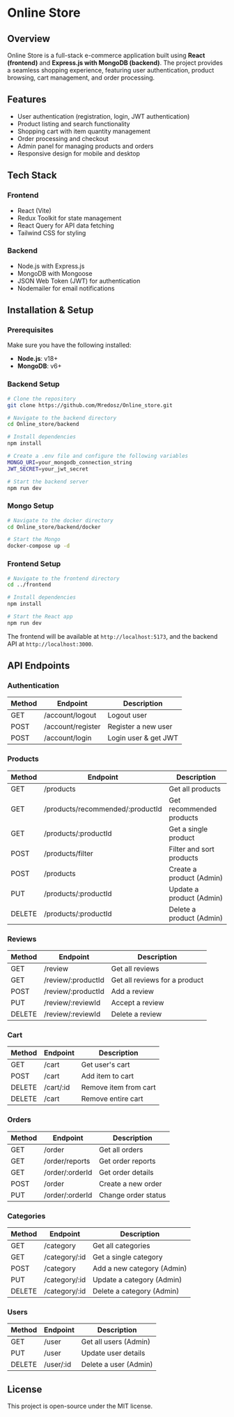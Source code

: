 # Online Store

## Overview
Online Store is a full-stack e-commerce application built using **React (frontend)** and **Express.js with MongoDB (backend)**. The project provides a seamless shopping experience, featuring user authentication, product browsing, cart management, and order processing.

## Features
- User authentication (registration, login, JWT authentication)
- Product listing and search functionality
- Shopping cart with item quantity management
- Order processing and checkout
- Admin panel for managing products and orders
- Responsive design for mobile and desktop

## Tech Stack
### Frontend
- React (Vite)
- Redux Toolkit for state management
- React Query for API data fetching
- Tailwind CSS for styling

### Backend
- Node.js with Express.js
- MongoDB with Mongoose
- JSON Web Token (JWT) for authentication
- Nodemailer for email notifications

## Installation & Setup
### Prerequisites
Make sure you have the following installed:
- **Node.js**: v18+
- **MongoDB**: v6+

### Backend Setup
```sh
# Clone the repository
git clone https://github.com/Mredosz/Online_store.git

# Navigate to the backend directory
cd Online_store/backend

# Install dependencies
npm install

# Create a .env file and configure the following variables
MONGO_URI=your_mongodb_connection_string
JWT_SECRET=your_jwt_secret

# Start the backend server
npm run dev
```

### Mongo Setup
```sh
# Navigate to the docker directory
cd Online_store/backend/docker

# Start the Mongo
docker-compose up -d
```

### Frontend Setup
```sh
# Navigate to the frontend directory
cd ../frontend

# Install dependencies
npm install

# Start the React app
npm run dev
```

The frontend will be available at `http://localhost:5173`, and the backend API at `http://localhost:3000`.

## API Endpoints
### Authentication
| Method | Endpoint           | Description           |
|--------|-------------------|-----------------------|
| GET    | /account/logout   | Logout user          |
| POST   | /account/register | Register a new user  |
| POST   | /account/login    | Login user & get JWT |

### Products
| Method | Endpoint                        | Description                        |
|--------|--------------------------------|------------------------------------|
| GET    | /products                      | Get all products                  |
| GET    | /products/recommended/:productId | Get recommended products          |
| GET    | /products/:productId           | Get a single product              |
| POST   | /products/filter               | Filter and sort products          |
| POST   | /products                      | Create a product (Admin)          |
| PUT    | /products/:productId           | Update a product (Admin)          |
| DELETE | /products/:productId           | Delete a product (Admin)          |

### Reviews
| Method | Endpoint                        | Description                        |
|--------|--------------------------------|------------------------------------|
| GET    | /review                        | Get all reviews                   |
| GET    | /review/:productId             | Get all reviews for a product     |
| POST   | /review/:productId             | Add a review                      |
| PUT    | /review/:reviewId              | Accept a review                   |
| DELETE | /review/:reviewId              | Delete a review                   |

### Cart
| Method | Endpoint     | Description            |
|--------|-------------|------------------------|
| GET    | /cart       | Get user's cart        |
| POST   | /cart       | Add item to cart       |
| DELETE | /cart/:id   | Remove item from cart  |
| DELETE | /cart       | Remove entire cart     |

### Orders
| Method | Endpoint          | Description                 |
|--------|------------------|-----------------------------|
| GET    | /order           | Get all orders              |
| GET    | /order/reports   | Get order reports           |
| GET    | /order/:orderId  | Get order details           |
| POST   | /order           | Create a new order          |
| PUT    | /order/:orderId  | Change order status         |

### Categories
| Method | Endpoint         | Description                  |
|--------|-----------------|------------------------------|
| GET    | /category       | Get all categories           |
| GET    | /category/:id   | Get a single category        |
| POST   | /category       | Add a new category (Admin)   |
| PUT    | /category/:id   | Update a category (Admin)    |
| DELETE | /category/:id   | Delete a category (Admin)    |

### Users
| Method | Endpoint      | Description              |
|--------|--------------|--------------------------|
| GET    | /user        | Get all users (Admin)    |
| PUT    | /user        | Update user details      |
| DELETE | /user/:id    | Delete a user (Admin)    |

## License
This project is open-source under the MIT license.
